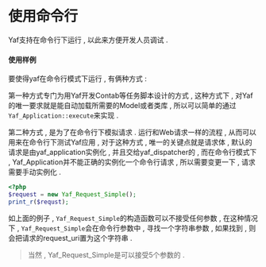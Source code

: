 # 使用命令行

Yaf支持在命令行下运行 , 以此来方便开发人员调试 .

#### 使用样例

要使得yaf在命令行模式下运行 , 有俩种方式 :

第一种方式专门为用Yaf开发Contab等任务脚本设计的方式 , 这种方式下 , 对Yaf的唯一要求就是能自动加载所需要的Model或者类库 , 所以可以简单的通过`Yaf_Application::execute`来实现 .

第二种方式 , 是为了在命令行下模拟请求 . 运行和Web请求一样的流程 , 从而可以用来在命令行下测试Yaf应用 , 对于这种方式 , 唯一的关键点就是请求体 , 默认的请求是由yaf\_application实例化 , 并且交给yaf\_dispatcher的 , 而在命令行模式下 , Yaf\_Application并不能正确的实例化一个命令行请求 , 所以需要变更一下 , 请求需要手动实例化 .

```php
<?php
$request = new Yaf_Request_Simple();
print_r($requst);
```

如上面的例子 , `Yaf_Request_Simple`的构造函数可以不接受任何参数 , 在这种情况下 , `Yaf_Request_Simple`会在命令行参数中 , 寻找一个字符串参数 , 如果找到 , 则会把请求的request\_uri置为这个字符串 .

> 当然 , Yaf\_Request\_Simple是可以接受5个参数的 .



